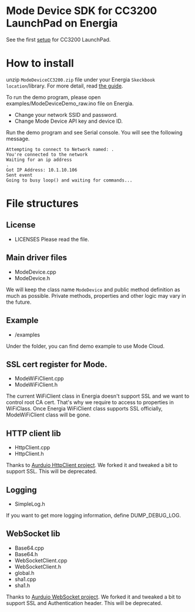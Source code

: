 # Mode Device SDK for CC3200 LaunchPad on Energia

See the first [setup](http://energia.nu/pin-maps/guide_cc3200launchpad/) for CC3200 LaunchPad.

# How to install

unzip `ModeDeviceCC3200.zip` file under your Energia `Skeckbook location`/library.
For more detail, read [the guide](http://energia.nu/Guide_Environment.html#libraries).

To run the demo program, please open examples/ModeDeviceDemo_raw.ino file on Energia.

- Change your network SSID and password.
- Change Mode Device API key and device ID.

Run the demo program and see Serial console. You will see the following message.

~~~
Attempting to connect to Network named: .
You're connected to the network
Waiting for an ip address
.
Got IP Address: 10.1.10.106
Sent event
Going to busy loop() and waiting for commands...
~~~

# File structures
## License
- LICENSES
Please read the file.

## Main driver files
- ModeDevice.cpp
- ModeDevice.h

We will keep the class name `ModeDevice` and public method definition as much as possible.
Private methods, properties and other logic may vary in the future.

## Example
- /examples

Under the folder, you can find demo example to use Mode Cloud.

## SSL cert register for Mode.
- ModeWiFiClient.cpp
- ModeWiFiClient.h

The current WiFiClient class in Energia doesn't support SSL and we want to control root CA cert. That's why we require to access to properties in WiFiClass.
Once Energia WiFiClient class supports SSL officially, ModeWiFiClient class will be gone.

## HTTP client lib
- HttpClient.cpp
- HttpClient.h

Thanks to [Aurduio HttpClient project](https://github.com/amcewen/HttpClient). We forked it and tweaked a bit to support SSL. This will be deprecated.

## Logging
- SimpleLog.h

If you want to get more logging information, define DUMP_DEBUG_LOG.

## WebSocket lib
- Base64.cpp
- Base64.h
- WebSocketClient.cpp
- WebSocketClient.h
- global.h
- sha1.cpp
- sha1.h

Thanks to [Aurduio WebSocket project](https://github.com/brandenhall/Arduino-Websocket).
We forked it and tweaked a bit to support SSL and Authentication header. This will be deprecated.

